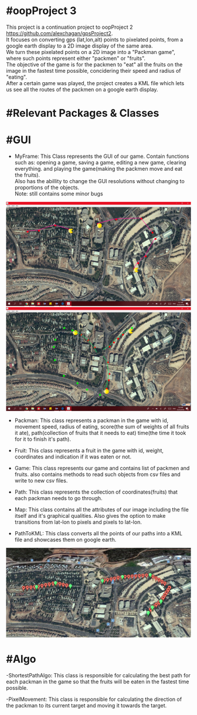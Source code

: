 #oopProject 3
========
This project is a continuation project to oopProject 2 https://github.com/alexchagan/gpsProject2.  
It focuses on converting gps (lat,lon,alt) points to pixelated points, from a google earth display to a 2D image display of the same area.  
We turn these pixelated points on a 2D image into a "Packman game", where such points represent either "packmen" or "fruits".     
The objective of the game is for the packmen to "eat" all the fruits on the image in the fastest time possible, concidering their
speed and radius of "eating".  
After a certain game was played, the project creates a KML file which lets us see all the routes of the packmen on a google earth display.

#Relevant Packages & Classes
========

#GUI
=======
- MyFrame: This Class represents the GUI of our game.
 Contain functions such as: opening a game, saving a game, editing a new game, clearing everything.
 and playing the game(making the packmen move and eat the fruits).  
 Also has the abillity to change the GUI resolutions without changing to proportions of the objects.  
 Note: still contains some minor bugs  
   
![Alt text](guirunmod.jpeg?raw=true "")
![Alt text](guirunmod2.jpeg?raw=true "")
   
   
 - Packman: This class represents a packman in the game with id, movement speed, radius of eating,
 score(the sum of weights of all fruits it ate), path(collection of fruits that it needs to eat)
 time(the time it took for it to finish it's path).
 
- Fruit: This class represents a fruit in the game with id, weight, coordinates
 and indication if it was eaten or not.
 
 - Game: This class represents our game and contains list of packmen and fruits.
 also contains methods to read such objects from csv files and write to new csv files. 
 
 - Path: This class represents the collection of coordinates(fruits) that each packman needs to go through.
 
 - Map: This class contains all the attributes of our image including the file itself and it's graphical qualities. Also gives the option to make transitions from lat-lon to pixels and pixels to lat-lon.
 
 - PathToKML: This class converts all the points of our paths into a KML file and showcases them on google earth.  
   
![Alt text](google1.jpeg?raw=true "")
     
 
 #Algo
=======
-ShortestPathAlgo: This class is responsible for calculating the best path for each packman in the game
 so that the fruits will be eaten in the fastest time possible.
 
 -PixelMovement: This class is responsible for calculating the direction of the packman to its current target and moving it towards the target.
 
 


